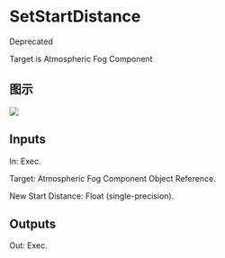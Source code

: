 # SetStartDistance

Deprecated

Target is Atmospheric Fog Component

## 图示

![]($-20221218-20332934.png)

## Inputs

In: Exec.

Target: Atmospheric Fog Component Object Reference.

New Start Distance: Float (single-precision).  

## Outputs

Out: Exec.


